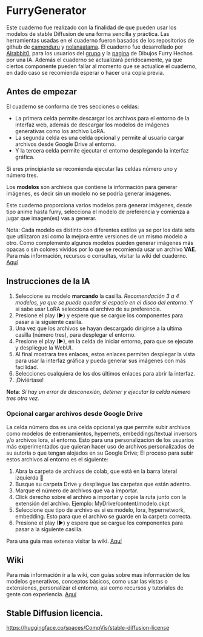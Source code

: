 # FurryGenerator
Este cuaderno fue realizado con la finalidad de que pueden usar los modelos de stable Diffusion de una forma sencilla y práctica.
Las herramientas usadas en el cuaderno fueron basados de los repositorios de github de [camenduru](https://github.com/camenduru) y [nolanaatama](https://github.com/nolanaatama).
El cuaderno fue desarrollado por [AIrabbit0](https://github.com/AIrabbit0/FurryGenerator), para los usuarios del [grupo](https://www.facebook.com/groups/429481779336019) y la [pagina](https://www.facebook.com/profile.php?id=100086789162708) de Dibujos Furry Hechos por una IA.
Además el cuaderno se actualizará peridócamente, ya que ciertos componente pueden fallar al momento que se actualice el cuaderno, en dado caso se recomienda esperar o hacer una copia previa.

## **Antes de empezar**
El cuaderno se conforma de tres secciones o celdas:
* La primera celda permite descargar los archivos para el entorno de la interfaz web, además de descargar los modelos de imágenes generativas como los archivo LoRA.
* La segunda celda es una celda opcional y permite al usuario cargar archivos desde Google Drive al entorno.
* Y la tercera celda permite ejecutar el entorno desplegando la interfaz gráfica.

Si eres principiante se recomienda ejecutar las celdas número uno y número tres.

Los **modelos** son archivos que contiene la información para generar imágenes, es decir sin un modelo no se podría generar imágenes.

Este cuaderno proporciona varios modelos para generar imágenes, desde tipo anime hasta furry, selecciona el modelo de preferencia y comienza a jugar que imagen(es) vas a generar.

Nota: Cada modelo es distinto con diferentes estilos ya se por los data sets que utilizaron asi como la mejora entre versiones de un mismo modelo a otro. Como complemento algunos modelos pueden generar imágenes más opacas o sin colores vividos por lo que se recomienda usar un archivo **VAE**.
Para más información, recursos o consultas, visitar la wiki del cuaderno. [Aquí](https://github.com/AIrabbit0/FurryGenerator/wiki)

## **Instrucciones de la IA**

1. Seleccione su modelo **marcando** la casilla. _Recomendación 3 a 4 modelos, ya que se puede quedar si espacio en el disco del entorno_. Y si sabe usar LoRA selecciona el archivo de su preferencia. 
2. Presione el play (▶) y espere que se cargue los componentes para pasar a la siguiente casilla.
3. Una vez que los archivos se hayan descargado dirigirse a la ultima casilla (número tres), para desplegar el entorno. 
4. Presione el play (▶), en la celda de iniciar entorno, para que se ejecute y despliegue la WebUI.
5. Al final mostrara tres enlaces, estos enlaces permiten desplegar la vista para usar la interfaz gráfica y pueda generar sus imágenes con más facilidad.
6. Selecciones cualquiera de los dos últimos enlaces para abrir la interfaz.
7. ¡Diviértase!

**Nota**: *Si hay un error de desconexión, detener y ejecutar la celda número tres otra vez.*

### Opcional cargar archivos desde Google Drive

La celda número dos es una celda opcional ya que permite subir archivos como modelos de entrenamientos, hypernets, embeddings/textual inversors y/o archivos lora, al entorno. Esto para una personalizacion de los usuarios más experimentados que quieran hacer uso de archivos personalizados de su autoría o que tengan alojados en su Google Drive; El proceso para subir estos archivos al entorno es el siguiente:

1.	Abra la carpeta de archivos de colab, que está en la barra lateral izquierda 📁
2.	Busque su carpeta Drive y despliegue las carpetas que están adentro.
3.	Marque el número de archivos que va a importar.
4.	Click derecho sobre el archivo a importar y copie la ruta junto con la extensión del archivo. Ejemplo: MyDrive/content/modelo.ckpt
5.	Seleccione que tipo de archivo es si es modelo, lora, hypernetwork, embedding. Esto para que el archivo se guarde en la carpeta correcta.
6.	Presione el play (▶) y espere que se cargue los componentes para pasar a la siguiente casilla.

Para una guia mas extensa visitar la wiki. [Aquí](https://github.com/AIrabbit0/FurryGenerator/wiki)

## Wiki
Para más información ir a la wiki, con guías sobre mas información de los modelos generativos, conceptos básicos, como usar las vistas o extensiones, personalizar el entorno, así como recursos y tutoriales de gente con experiencia. [Aquí](https://github.com/AIrabbit0/FurryGenerator/wiki)

## Stable Diffusion licencia.
https://huggingface.co/spaces/CompVis/stable-diffusion-license
